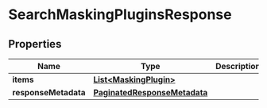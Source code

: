 

# SearchMaskingPluginsResponse


## Properties

Name | Type | Description | Notes
------------ | ------------- | ------------- | -------------
**items** | [**List&lt;MaskingPlugin&gt;**](MaskingPlugin.md) |  |  [optional]
**responseMetadata** | [**PaginatedResponseMetadata**](PaginatedResponseMetadata.md) |  |  [optional]



